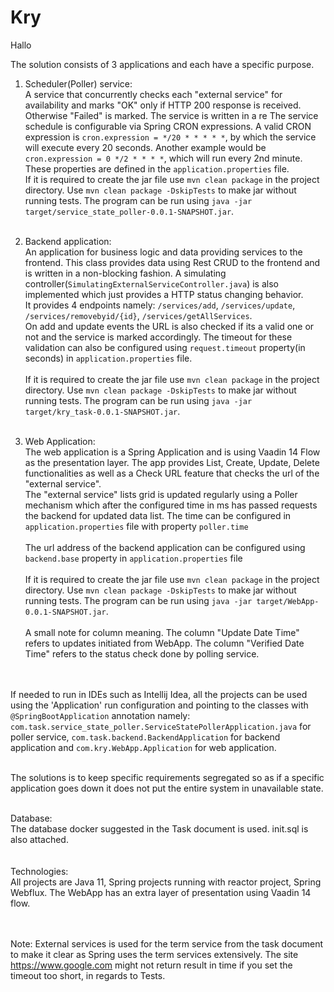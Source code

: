 # Kry

Hallo

The solution consists of 3 applications and each have a specific purpose.

1. Scheduler(Poller) service: <br>
A service that concurrently checks each "external service" for availability and marks "OK" only if HTTP 200 response is received. Otherwise "Failed" is marked. The service is written in a re The service schedule is configurable via Spring CRON expressions. A valid CRON expression is ```cron.expression = */20 * * * * *```, by which the service will execute every 20 seconds. Another example would be ```cron.expression = 0 */2 * * * *```, which will run every 2nd minute. These properties are defined in the ```application.properties``` file.
<br>If it is required to create the jar file use ```mvn clean package``` in the project directory. Use ```mvn clean package -DskipTests``` to make jar without running tests. The program can be run using ```java -jar target/service_state_poller-0.0.1-SNAPSHOT.jar```.
<br/><br/>

2. Backend application:<br>
An application for business logic and data providing services to the frontend. This class provides data using Rest CRUD to the frontend and is written in a non-blocking fashion. A simulating controller(```SimulatingExternalServiceController.java```) is also implemented which just provides a HTTP status changing behavior.
<br>It provides 4 endpoints namely: ```/services/add```, ```/services/update```, ```/services/removebyid/{id}```, ```/services/getAllServices```. 
<br>On add and update events the URL is also checked if its a valid one or not and the service is marked accordingly. The timeout for these validation can also be configured using ```request.timeout``` property(in seconds) in ```application.properties``` file.<br/>
<br>If it is required to create the jar file use ```mvn clean package``` in the project directory. Use ```mvn clean package -DskipTests``` to make jar without running tests. The program can be run using ```java -jar target/kry_task-0.0.1-SNAPSHOT.jar```.
<br/><br/>

3. Web Application:<br>
The web application is a Spring Application and is using Vaadin 14 Flow as the presentation layer. The app provides List, Create, Update, Delete functionalities as well as a Check URL feature that checks the url of the "external service".
<br>The "external service" lists grid is updated regularly using a Poller mechanism which after the configured time in ms has passed requests the backend for updated data list. The time can be configured in ```application.properties``` file with property ```poller.time```<br/>
<br>The url address of the backend application can be configured using ```backend.base``` property in ```application.properties``` file<br/>
<br>If it is required to create the jar file use ```mvn clean package``` in the project directory. Use ```mvn clean package -DskipTests``` to make jar without running tests. The program can be run using ```java -jar target/WebApp-0.0.1-SNAPSHOT.jar```.
<br/><br>A small note for column meaning. The column "Update Date Time" refers to updates initiated from WebApp. The column "Verified Date Time" refers to the status check done by polling service.<br/><br/>

<br>If needed to run in IDEs such as Intellij Idea, all the projects can be used using the 'Application' run configuration and pointing to the classes with ```@SpringBootApplication``` annotation namely: ```com.task.service_state_poller.ServiceStatePollerApplication.java``` for poller service, ```com.task.backend.BackendApplication``` for backend application and ```com.kry.WebApp.Application``` for web application.<br/>

<br>The solutions is to keep specific requirements segregated so as if a specific application goes down it does not put the entire system in unavailable state.<br/>

<br>
Database:<br>
The database docker suggested in the Task document is used. init.sql is also attached.<br/>
</br>

<br>
Technologies:<br>
All projects are Java 11, Spring projects running with reactor project, Spring Webflux. The WebApp has an extra layer of presentation using Vaadin 14 flow.<br/>
</br>

<br/>

Note: External services is used for the term service from the task document to make it clear as Spring uses the term services extensively. The site https://www.google.com might not return result in time if you set the timeout too short, in regards to Tests.
